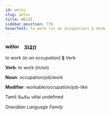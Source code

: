 ```yaml
---
id: wëloı
slug: wëloı
title: WËLOI
sidebar_position: 770
hoverText: to work (in an occupation) § Verb
---
```


### wëloı&emsp;<span kind="abugida">ʒʇʓɽȷ</span>

*to work (in an occupation)* **§** Verb

**Verb**: to work (in/on)

**Noun**: occupation/job/work

**Modifier**: workable/occupation/job-like

Tamil வேலை vēlai undefined

*Dravidian Language Family*